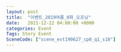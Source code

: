 ```yaml
---
layout: post
title:  "이벤트_2019여름_0화_오프닝"
date:   2021-12-22 04:00:00 +0000
categories: Event
Tags: Story Event
SceneCode: ["scene_evt190627_cp0_q1_s10"]
---
```

